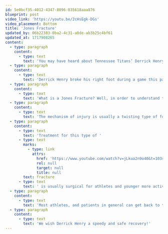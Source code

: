 ```yaml
---
id: 5e0bcf35-4012-4347-8096-035618aaa876
blueprint: post
video_link: 'https://youtu.be/2cHsEgk-DGs'
video_placement: Bottom
title: 'Jones Fracture'
updated_by: 06b22383-0ba2-4c31-a8de-ab3b25c4bf61
updated_at: 1717908265
content:
  - type: paragraph
    content:
      - type: text
        text: 'You may have heard about Tennessee Titans’ Derrick Henry’s reported Jones fracture injury. Here is some information on Jones fractures and what they are.'
  - type: paragraph
    content:
      - type: text
        text: 'Derrick Henry broke his right foot during a game this past Sunday, October 31, 2021, in the first quarter. He still played through the game! It was later reported that he suffered from a Jones Fracture.'
  - type: paragraph
    content:
      - type: text
        text: 'What is a Jones Fracture? Well, in order to understand that, we need to understand the anatomy of the 5th metatarsal first. The 5th metatarsal is a bone in your foot that is located towards the outside of your foot and connects your baby toe to the rest of your foot. Towards the base of that 5th metatarsal is where a Jones fracture occurs. In particular, a Jones Fracture occurs at the metaphyseal and diaphyseal junction of the 5th metatarsal. This is important because this area of the bone has poor blood supply and can potentially have difficulty healing.'
  - type: paragraph
    content:
      - type: text
        text: 'The mechanism of injury is usually a twisting type of force on the metatarsal that causes an acute fracture, or build up of stress repeatedly over time that leads to a stress fracture.'
  - type: paragraph
    content:
      - type: text
        text: 'Treatment for this type of '
      - type: text
        marks:
          - type: link
            attrs:
              href: 'https://www.youtube.com/watch?v=jLkua2n9o40&t=103s'
              rel: null
              target: null
              title: null
        text: fracture
      - type: text
        text: ' is usually surgical for athletes and younger more active people. A single screw is inserted across the fracture site to facilitate healing. This is typically done for professional athletes to facilitate healing to lead to faster recovery time. Typically, X-rays are done every 2 weeks for 6-8 weeks to monitor the progress of the fracture healing.'
  - type: paragraph
    content:
      - type: text
        text: 'Most athletes, and patients in general can get back to their previous level of activity with little to no limitation.'
  - type: paragraph
    content:
      - type: text
        text: 'We wish Derrick Henry a speedy and safe recovery!'
---
```

